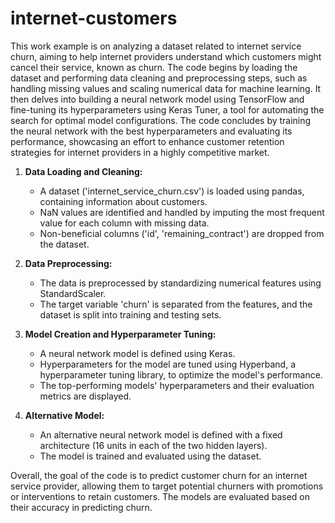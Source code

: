 # internet-customers
This work example is on analyzing a dataset related to internet service churn, aiming to help internet providers understand which customers might cancel their service, known as churn. The code begins by loading the dataset and performing data cleaning and preprocessing steps, such as handling missing values and scaling numerical data for machine learning. It then delves into building a neural network model using TensorFlow and fine-tuning its hyperparameters using Keras Tuner, a tool for automating the search for optimal model configurations. The code concludes by training the neural network with the best hyperparameters and evaluating its performance, showcasing an effort to enhance customer retention strategies for internet providers in a highly competitive market. 

1. **Data Loading and Cleaning:**
   - A dataset ('internet_service_churn.csv') is loaded using pandas, containing information about customers.
   - NaN values are identified and handled by imputing the most frequent value for each column with missing data.
   - Non-beneficial columns ('id', 'remaining_contract') are dropped from the dataset.

2. **Data Preprocessing:**
   - The data is preprocessed by standardizing numerical features using StandardScaler.
   - The target variable 'churn' is separated from the features, and the dataset is split into training and testing sets.

3. **Model Creation and Hyperparameter Tuning:**
   - A neural network model is defined using Keras.
   - Hyperparameters for the model are tuned using Hyperband, a hyperparameter tuning library, to optimize the model's performance.
   - The top-performing models' hyperparameters and their evaluation metrics are displayed.

4. **Alternative Model:**
   - An alternative neural network model is defined with a fixed architecture (16 units in each of the two hidden layers).
   - The model is trained and evaluated using the dataset.

Overall, the goal of the code is to predict customer churn for an internet service provider, allowing them to target potential churners with promotions or interventions to retain customers. The models are evaluated based on their accuracy in predicting churn.
